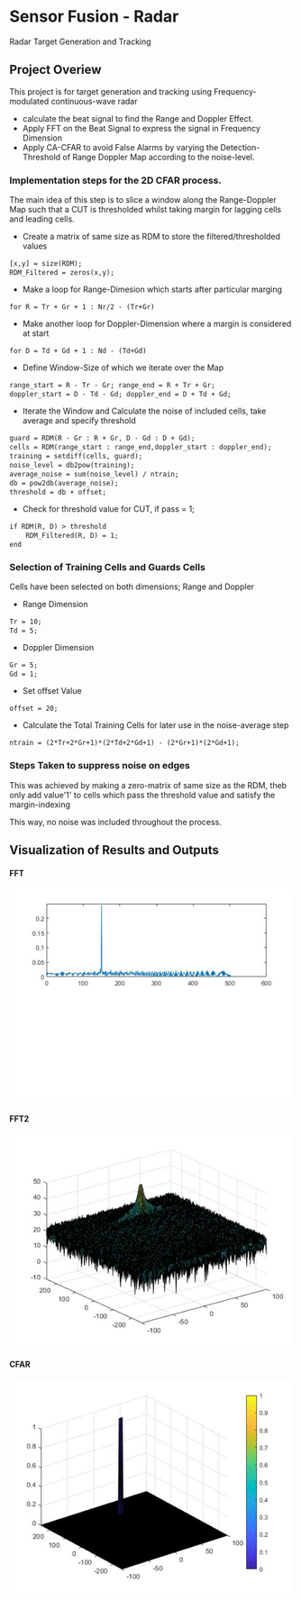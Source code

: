 # Sensor Fusion - Radar
Radar Target Generation and Tracking

## Project Overiew

This project is for target generation and tracking using Frequency-modulated continuous-wave radar

* calculate the beat signal to find the Range and Doppler Effect. 
* Apply FFT on the Beat Signal to express the signal in Frequency Dimension
* Apply CA-CFAR to avoid False Alarms by varying the Detection-Threshold of Range Doppler Map according to the noise-level.  

### Implementation steps for the 2D CFAR process.

The main idea of this step is to slice a window along the Range-Doppler Map such that
a CUT is thresholded whilst taking margin for lagging cells and leading cells. 

* Create a matrix of same size as RDM to store the filtered/thresholded values
```
[x,y] = size(RDM);
RDM_Filtered = zeros(x,y);
```

* Make a loop for Range-Dimesion which starts after particular marging
```
for R = Tr + Gr + 1 : Nr/2 - (Tr+Gr)
```

* Make another loop for Doppler-Dimension where a margin is considered at start
```
for D = Td + Gd + 1 : Nd - (Td+Gd)
```

* Define Window-Size of which we iterate over the Map
```
range_start = R - Tr - Gr; range_end = R + Tr + Gr;
doppler_start = D - Td - Gd; doppler_end = D + Td + Gd;
```

* Iterate the Window and Calculate the noise of included cells, take average and specify threshold
```
guard = RDM(R - Gr : R + Gr, D - Gd : D + Gd);
cells = RDM(range_start : range_end,doppler_start : doppler_end);
training = setdiff(cells, guard);
noise_level = db2pow(training);
average_noise = sum(noise_level) / ntrain;
db = pow2db(average_noise);
threshold = db + offset;
```

* Check for threshold value for CUT, if pass = 1;
```
if RDM(R, D) > threshold
    RDM_Filtered(R, D) = 1;
end
```

### Selection of Training Cells and Guards Cells
Cells have been selected on both dimensions; Range and Doppler

* Range Dimension
```
Tr = 10;
Td = 5;
```

* Doppler Dimension
```
Gr = 5;
Gd = 1;
```

* Set offset Value
```
offset = 20;
```

* Calculate the Total Training Cells for later use in the noise-average step
```
ntrain = (2*Tr+2*Gr+1)*(2*Td+2*Gd+1) - (2*Gr+1)*(2*Gd+1);
```

### Steps Taken to suppress noise on edges

This was achieved by making a zero-matrix of same size as the RDM, theb only add value'1' to cells which pass the threshold value and satisfy the margin-indexing

This way, no noise was included throughout the process. 


## Visualization of Results and Outputs

#### FFT
![](https://github.com/Mamdouh93Murad/SFND-Radar/blob/master/Graph/FFT.jpg)

#### FFT2
![](https://github.com/Mamdouh93Murad/SFND-Radar/blob/master/Graph/FFT2.jpg)

#### CFAR
![](https://github.com/Mamdouh93Murad/SFND-Radar/blob/master/Graph/CA-CFAR.jpg)
